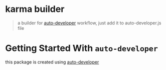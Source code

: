 # karma builder

> a builder for [auto-developer](https://github.com/goblins-tech/auto-developer) workflow, just add it to auto-developer.js file

# Getting Started With `auto-developer`

this package is created using [auto-developer](goblinsTech.com/auto-developer)
